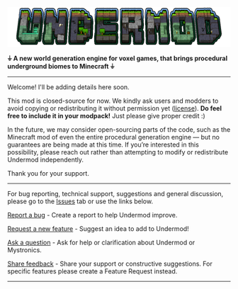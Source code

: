 ![Undermod](https://github.com/mystronics/undermod/blob/e5a6eeef8223cb7418858d5579dd355d81f71ac1/undermod_logo.png)

**⏚ A new world generation engine for voxel games, that brings procedural underground biomes to Minecraft ⏚**

---

Welcome! I'll be adding details here soon.

This mod is closed-source for now. We kindly ask users and modders to avoid copying or redistributing it without permission yet ([license](https://github.com/mystronics/undermod/tree/main?tab=License-1-ov-file)). **Do feel free to include it in your modpack!** Just please give proper credit :)

In the future, we may consider open-sourcing parts of the code, such as the Minecraft mod of even the entire procedural generation engine — but no guarantees are being made at this time. If you’re interested in this possibility, please reach out rather than attempting to modify or redistribute Undermod independently.

Thank you for your support.

---

For bug reporting, technical support, suggestions and general discussion, please go to the [Issues](https://github.com/mystronics/undermod/issues) tab or use the links below.

[Report a bug](https://github.com/mystronics/undermod/issues/new?template=bug-report.md) - Create a report to help Undermod improve.

[Request a new feature](https://github.com/mystronics/undermod/issues/new?template=feature-request.md) - Suggest an idea to add to Undermod!

[Ask a question](https://github.com/mystronics/undermod/issues/new?template=question.md) - Ask for help or clarification about Undermod or Mystronics.

[Share feedback](https://github.com/mystronics/undermod/issues/new?template=feedback.md) - Share your support or constructive suggestions. For specific features please create a Feature Request instead.

---

